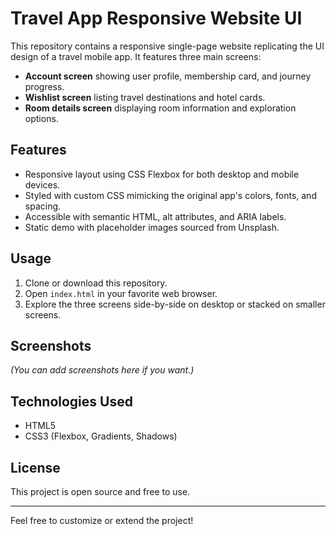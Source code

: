 # Travel App Responsive Website UI

This repository contains a responsive single-page website replicating the UI design of a travel mobile app. It features three main screens:

- **Account screen** showing user profile, membership card, and journey progress.
- **Wishlist screen** listing travel destinations and hotel cards.
- **Room details screen** displaying room information and exploration options.

## Features

- Responsive layout using CSS Flexbox for both desktop and mobile devices.
- Styled with custom CSS mimicking the original app's colors, fonts, and spacing.
- Accessible with semantic HTML, alt attributes, and ARIA labels.
- Static demo with placeholder images sourced from Unsplash.

## Usage

1. Clone or download this repository.
2. Open `index.html` in your favorite web browser.
3. Explore the three screens side-by-side on desktop or stacked on smaller screens.

## Screenshots

*(You can add screenshots here if you want.)*

## Technologies Used

- HTML5
- CSS3 (Flexbox, Gradients, Shadows)

## License

This project is open source and free to use.

---

Feel free to customize or extend the project!

